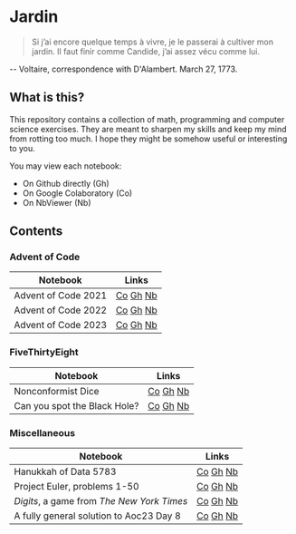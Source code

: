 # Jardin

> Si j’ai encore quelque temps à vivre, je le passerai à cultiver mon jardin. Il faut finir comme Candide, j’ai assez vécu comme lui.

-- Voltaire, correspondence with D'Alambert. March 27, 1773.

## What is this?
This repository contains a collection of math, programming and computer science exercises. They are meant to sharpen my skills and keep my mind from rotting too much. I hope they might be somehow useful or interesting to you.

You may view each notebook:
- On Github directly (Gh)
- On Google Colaboratory (Co)
- On NbViewer (Nb)

## Contents

### Advent of Code
| Notebook              | Links                                                                                                                                                                                                                                                                                               |
|-----------------------|-----------------------------------------------------------------------------------------------------------------------------------------------------------------------------------------------------------------------------------------------------------------------------------------------------|
| Advent of Code 2021   | [Co](https://colab.research.google.com/github/edoannunziata/jardin/blob/master/aoc21/AdventOfCode21.ipynb) [Gh](https://github.com/edoannunziata/jardin/blob/master/aoc21/AdventOfCode21.ipynb) [Nb](https://nbviewer.org/github/edoannunziata/jardin/blob/master/aoc21/AdventOfCode21.ipynb)       |
| Advent of Code 2022   | [Co](https://colab.research.google.com/github/edoannunziata/jardin/blob/master/aoc22/AdventOfCode22.ipynb) [Gh](https://github.com/edoannunziata/jardin/blob/master/aoc22/AdventOfCode22.ipynb) [Nb](https://nbviewer.org/github/edoannunziata/jardin/blob/master/aoc22/AdventOfCode22.ipynb)       |
| Advent of Code 2023   | [Co](https://colab.research.google.com/github/edoannunziata/jardin/blob/master/aoc23/AdventOfCode23.ipynb) [Gh](https://github.com/edoannunziata/jardin/blob/master/aoc23/AdventOfCode23.ipynb) [Nb](https://nbviewer.org/github/edoannunziata/jardin/blob/master/aoc23/AdventOfCode23.ipynb)       |

### FiveThirtyEight
| Notebook | Links |
| --- |-------|
| Nonconformist Dice | [Co](https://colab.research.google.com/github/edoannunziata/jardin/blob/master/fivethirtyeight/NonconformistDice.ipynb) [Gh](https://github.com/edoannunziata/jardin/blob/master/fivethirtyeight/NonconformistDice.ipynb) [Nb](https://nbviewer.org/github/edoannunziata/jardin/blob/master/fivethirtyeight/NonconformistDice.ipynb) |
| Can you spot the Black Hole? |[Co](https://colab.research.google.com/github/edoannunziata/jardin/blob/master/fivethirtyeight/BlackHole.ipynb) [Gh](https://github.com/edoannunziata/jardin/blob/master/fivethirtyeight/BlackHole.ipynb) [Nb](https://nbviewer.org/github/edoannunziata/jardin/blob/master/fivethirtyeight/BlackHole.ipynb) |

### Miscellaneous
| Notebook | Links                                                                                                                                                                                                                                                                                                        |
| --- |--------------------------------------------------------------------------------------------------------------------------------------------------------------------------------------------------------------------------------------------------------------------------------------------------------------|
| Hanukkah of Data 5783 | [Co](https://colab.research.google.com/github/edoannunziata/jardin/blob/master/hod83/HanukkahOfData83.ipynb) [Gh](https://github.com/edoannunziata/jardin/blob/master/hod83/HanukkahOfData83.ipynb) [Nb](https://nbviewer.org/github/edoannunziata/jardin/blob/master/hod83/HanukkahOfData83.ipynb) |
| Project Euler, problems 1-50 | [Co](https://colab.research.google.com/github/edoannunziata/jardin/blob/master/projecteuler/ProjectEuler.ipynb) [Gh](https://github.com/edoannunziata/jardin/blob/master/projecteuler/ProjectEuler.ipynb) [Nb](https://nbviewer.org/github/edoannunziata/jardin/blob/master/projecteuler/ProjectEuler.ipynb) |
| _Digits_, a game from _The New York Times_ | [Co](https://colab.research.google.com/github/edoannunziata/jardin/blob/master/misc/Digits.ipynb) [Gh](https://github.com/edoannunziata/jardin/blob/master/misc/Digits.ipynb) [Nb](https://nbviewer.org/github/edoannunziata/jardin/blob/master/misc/Digits.ipynb)                                           |
| A fully general solution to Aoc23 Day 8 | [Co](https://colab.research.google.com/github/edoannunziata/jardin/blob/master/misc/Aoc23Day8BonusRound.ipynb) [Gh](https://github.com/edoannunziata/jardin/blob/master/misc/Aoc23Day8BonusRound.ipynb) [Nb](https://nbviewer.org/github/edoannunziata/jardin/blob/master/misc/Aoc23Day8BonusRound.ipynb) |
